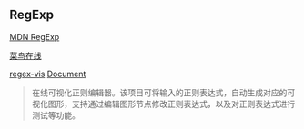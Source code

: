 ## RegExp

[MDN RegExp](https://developer.mozilla.org/en-US/docs/Web/JavaScript/Reference/Global_Objects/RegExp)

[菜鸟在线](https://c.runoob.com/front-end/854/)

[regex-vis](https://github.com/Bowen7/regex-vis) [Document](https://www.bowencodes.com/post/regex-vis)

> 在线可视化正则编辑器。该项目可将输入的正则表达式，自动生成对应的可视化图形，支持通过编辑图形节点修改正则表达式，以及对正则表达式进行测试等功能。
